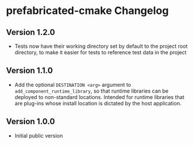 # prefabricated-cmake Changelog

## Version 1.2.0

* Tests now have their working directory set by default to the project root directory, to make it easier for tests to reference test data in the project

## Version 1.1.0

* Add the optional `DESTINATION <arg>` argument to `add_component_runtime_library`, so that runtime libraries can be deployed to non-standard locations. Intended for runtime libraries that are plug-ins whose install location is dictated by the host application.

## Version 1.0.0

* Initial public version
